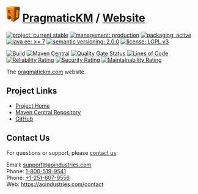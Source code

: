 # [<img src="ao-logo.png" alt="AO Logo" width="35" height="40">](https://github.com/aoindustries) [PragmaticKM](https://github.com/aoindustries/pragmatickm) / [Website](https://github.com/aoindustries/pragmatickm-website)

[![project: current stable](https://pragmatickm.com/ao-badges/project-current-stable.svg)](https://aoindustries.com/life-cycle#project-current-stable)
[![management: production](https://pragmatickm.com/ao-badges/management-production.svg)](https://aoindustries.com/life-cycle#management-production)
[![packaging: active](https://pragmatickm.com/ao-badges/packaging-active.svg)](https://aoindustries.com/life-cycle#packaging-active)  
[![java ee: &gt;= 7](https://pragmatickm.com/ao-badges/javaee-7.svg)](https://docs.oracle.com/javaee/7/api/)
[![semantic versioning: 2.0.0](https://pragmatickm.com/ao-badges/semver-2.0.0.svg)](http://semver.org/spec/v2.0.0.html)
[![license: LGPL v3](https://pragmatickm.com/ao-badges/license-lgpl-3.0.svg)](https://www.gnu.org/licenses/lgpl-3.0)

[![Build](https://github.com/aoindustries/pragmatickm-website/workflows/Build/badge.svg?branch=master)](https://github.com/aoindustries/pragmatickm-website/actions?query=workflow%3ABuild)
[![Maven Central](https://maven-badges.herokuapp.com/maven-central/com.pragmatickm/website/badge.svg)](https://maven-badges.herokuapp.com/maven-central/com.pragmatickm/website)
[![Quality Gate Status](https://sonarcloud.io/api/project_badges/measure?branch=master&project=com.pragmatickm%3Awebsite&metric=alert_status)](https://sonarcloud.io/dashboard?branch=master&id=com.pragmatickm%3Awebsite)
[![Lines of Code](https://sonarcloud.io/api/project_badges/measure?branch=master&project=com.pragmatickm%3Awebsite&metric=ncloc)](https://sonarcloud.io/component_measures?branch=master&id=com.pragmatickm%3Awebsite&metric=ncloc)  
[![Reliability Rating](https://sonarcloud.io/api/project_badges/measure?branch=master&project=com.pragmatickm%3Awebsite&metric=reliability_rating)](https://sonarcloud.io/component_measures?branch=master&id=com.pragmatickm%3Awebsite&metric=Reliability)
[![Security Rating](https://sonarcloud.io/api/project_badges/measure?branch=master&project=com.pragmatickm%3Awebsite&metric=security_rating)](https://sonarcloud.io/component_measures?branch=master&id=com.pragmatickm%3Awebsite&metric=Security)
[![Maintainability Rating](https://sonarcloud.io/api/project_badges/measure?branch=master&project=com.pragmatickm%3Awebsite&metric=sqale_rating)](https://sonarcloud.io/component_measures?branch=master&id=com.pragmatickm%3Awebsite&metric=Maintainability)

The [pragmatickm.com](https://pragmatickm.com/) website.

## Project Links
* [Project Home](https://pragmatickm.com/)
* [Maven Central Repository](https://search.maven.org/artifact/com.pragmatickm/website)
* [GitHub](https://github.com/aoindustries/pragmatickm-website)

## Contact Us
For questions or support, please [contact us](https://aoindustries.com/contact):

Email: [support@aoindustries.com](mailto:support@aoindustries.com)  
Phone: [1-800-519-9541](tel:1-800-519-9541)  
Phone: [+1-251-607-9556](tel:+1-251-607-9556)  
Web: https://aoindustries.com/contact
